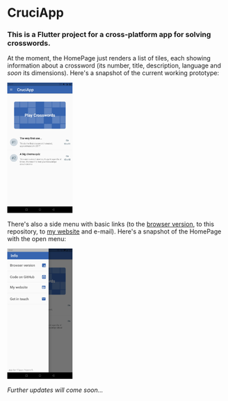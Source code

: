 # CruciApp

### This is a Flutter project for a cross-platform app for solving crosswords.

At the moment, the HomePage just renders a list of tiles, each showing information about a crossword (its number, title, description, language and *soon* its dimensions). 
Here's a snapshot of the current working prototype:

<img src="snapshots/HomePage.jpg" alt="HomePage" width="150"/>

There's also a side menu with basic links (to the [browser version](https://filippopaganelli.github.io/crosswords.html), to this repository, to [my website](https://filippopaganelli.github.io/) and e-mail).
Here's a snapshot of the HomePage with the open menu:

<img src="snapshots/SideMenu.jpg" alt="SideMenu" width="150"/>

*Further updates will come soon...*
